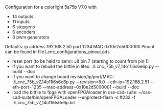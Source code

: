 Configuration for a colorlight 5a75b V7.0 with
- 14 outputs
- 11 inputs
- 6 stepgens
- 6 encoders
- 6 pwm generators

Defaults: ip address 192.168.2.50 port 1234 MAC 0x10e2d5000000
Pinout can be found in file Lcnc_configurations_pinout.ods
- reset port (to be held to zero): J8 pin 7 (starting to count from pin 1)
- if you want to rebuild the bitfile in litex: ./Lcnc_75b_v7_14o11i6s6e6p.py --build --doc
- if you want to change board revision/ip/port/MAC: ./Lcnc_75b_v7_14o11i6s6e6p.py --revision=8.0 --eth-ip=192.168.2.51 --eth-port=1235 --mac-address=0x10e2d5000001 --build --doc
- load the bitfile to fpga with openFPGAloader in oss-cad-suite: ~/oss-cad-suite/bin/openFPGALoader --unprotect-flash -c ft232 -f ./Lcnc_75b_v7_14o11i6s6e6p.bit
